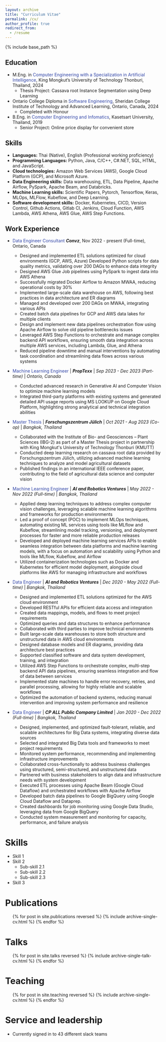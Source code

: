 ```yaml
---
layout: archive
title: "Curriculum Vitae"
permalink: /cv/
author_profile: true
redirect_from:
  - /resume
---
```


{% include base_path %}

## Education

- M.Eng. in <span style="color: #3246a8;">Computer Engineering with a Specialization in Artificial Intelligence</span>, King Mongkut’s University of Technology Thonburi, Thailand, 2024
  - Thesis Project: Cassava root Instance Segmentation using Deep Learning
- Ontario College Diploma in <span style="color: #3246a8;">Software Engineering</span>, Sheridan College Institute of Technology and Advanced Learning, Ontario, Canada, 2024
  - Completed with Honour
- B.Eng. in <span style="color: #3246a8;">Computer Engineering and Infomatics</span>, Kasetsart University, Thailand, 2019
  - Senior Project: Online price display for convenient store

## Skills

- **Languages:** Thai (Native), English (Professional working proficiency)
- **Programming Languages:** Python, Java, C/C++, C#.NET, SQL, HTML, and JavaScript.
- **Cloud technologies:** Amazon Web Services (AWS), Google Cloud Platform (GCP), and Microsoft Azure.
- **Data Engineering skills:** Data warehousing, ETL, Data Pipeline, Apache Airflow, PySpark, Apache Beam, and
  Databricks.
- **Machine Learning skills:** Scientific Papers, Pytorch, Tensorflow, Keras, MLOps, MLFlow, Kubeflow, and Deep Learning.
- **Software development skills:** Docker, Kubernetes, CICD, Version Control, Github Actions, Gitlab CI, Jenkins, Cloud Function, AWS Lambda, AWS
  Athena, AWS Glue, AWS Step Functions.

## Work Experience

- <span style="color: #3246a8;"> Data Engineer Consultant </span> **_Convz_**, Nov 2022 - present (Full-time), Ontario, Canada

  - Designed and implemented ETL solutions optimized for cloud environments (GCP, AWS, Azure)
    Developed Python scripts for data quality metrics, validating over 200 DAGs to enhance data integrity
  - Designed AWS Glue Job pipelines using PySpark to ingest data into AWS Athena
  - Successfully migrated Docker Airflow to Amazon MWAA, reducing operational costs by 30%
  - Implemented large-scale data warehouse on AWS, following best practices in data architecture and ER diagrams
  - Managed and developed over 200 DAGs on MWAA, integrating various APIs
  - Created batch data pipelines for GCP and AWS data lakes for multiple clients
  - Design and implement new data pipelines orchestration flow using Apache Airflow to solve old pipeline bottlenecks issues
  - Leveraged AWS Step Functions to orchestrate and manage complex backend API workflows, ensuring
    smooth data integration across multiple AWS services, including Lambda, Glue, and Athena
  - Reduced pipeline downtime and manual interventions by automating task coordination and streamlining data flows across various systems
    <br>

- <span style="color: #3246a8;"> Machine Learning Engineer </span>| **_PropTexx_** | _Sep 2023 - Dec 2023 (Part-time)_ | _Ontario, Canada_

  - Conducted advanced research in Generative AI and Computer Vision to optimize machine learning models
  - Integrated third-party platforms with existing systems and generated detailed API usage reports using MS LOOKUP on Google Cloud Platform, highlighting strong analytical and technical integration abilities
    <br>

- <span style="color: #3246a8;"> Master Thesis </span>| **_Forschungszentrum Jülich_** | _Oct 2021 - Aug 2023 (Co-op)_ | _Bangkok, Thailand_

  - Collaborated with the Institute of Bio- and Geosciences – Plant Sciences (IBG-2) as part of a Master Thesis project in partnership with King Mongkut's University of Technology Thonburi (KMUTT)
  - Conducted deep learning research on cassava root data provided by Forschungszentrum Jülich, utilizing advanced machine learning techniques to analyze and model agricultural datasets
  - Published findings in an international IEEE conference paper, contributing to the field of agricultural data science and computer vision
    <br>

- <span style="color: #3246a8;"> Machine Learning Engineer </span>| **_AI and Robotics Ventures_** | _May 2022 - Nov 2022 (Full-time)_ | _Bangkok, Thailand_
  - Applied deep learning techniques to address complex computer vision challenges, leveraging scalable machine learning algorithms and frameworks for production environments
  - Led a proof of concept (POC) to implement MLOps techniques, automating existing ML services using tools like MLflow and Kubeflow, streamlining model tracking, versioning, and deployment processes for faster and more reliable production releases
  - Developed and deployed machine learning services APIs to enable seamless integration between data platforms and machine learning models, with a focus on automation and scalability using Python and tools like MLflow, Kubeflow, and Airflow
  - Utilized containerization technologies such as Docker and Kubernetes for efficient model deployment, alongside cloud platforms like AWS for managing infrastructure and workflows
    <br>
- <span style="color: #3246a8;"> Data Engineer </span>| **_AI and Robotics Ventures_** | _Dec 2020 - May 2022 (Full-time)_ | _Bangkok, Thailand_

  - Designed and implemented ETL solutions optimized for the AWS cloud environment
  - Developed RESTful APIs for efficient data access and integration
  - Created data mappings, models, and flows to meet project requirements
  - Optimized queries and data structures to enhance performance
  - Collaborated with third parties to improve technical environments
  - Built large-scale data warehouses to store both structure and unstructured data in AWS cloud environments
  - Designed database models and ER diagrams, providing data architecture best practices
  - Supported classified software and data system development, training, and integration
  - Utilized AWS Step Functions to orchestrate complex, multi-step backend API data pipelines, ensuring seamless integration and flow of data between services
  - Implemented state machines to handle error recovery, retries, and parallel processing, allowing for highly reliable and scalable workflows
  - Optimized the automation of backend systems, reducing manual intervention and improving system performance and resilience
    <br>

- <span style="color: #3246a8;"> Data Engineer </span>| **_CP ALL Public Company Limited_** | _Jan 2020 - Dec 2022 (Full-time)_ | _Bangkok, Thailand_
  - Designed, implemented, and optimized fault-tolerant, reliable, and scalable architectures for Big Data
    systems, integrating diverse data sources
  - Selected and integrated Big Data tools and frameworks to meet project requirements
  - Monitored system performance, recommending and implementing infrastructure improvements
  - Collaborated cross-functionally to address business challenges using structured, semi-structured, and unstructured data
  - Partnered with business stakeholders to align data and infrastructure needs with system development
  - Executed ETL processes using Apache Beam (Google Cloud Dataflow) and orchestrated workflows with Apache Airflow
  - Developed batch data pipelines to Google BigQuery using Google Cloud Dataflow and Dataprep.
  - Created dashboards for job monitoring using Google Data Studio, leveraging data from Google BigQuery
  - Conducted system measurement and monitoring for capacity, performance, and failure analysis
    <br>

# Skills

- Skill 1
- Skill 2
  - Sub-skill 2.1
  - Sub-skill 2.2
  - Sub-skill 2.3
- Skill 3

# Publications

  <ul>{% for post in site.publications reversed %}
    {% include archive-single-cv.html %}
  {% endfor %}</ul>
  
Talks
======
  <ul>{% for post in site.talks reversed %}
    {% include archive-single-talk-cv.html  %}
  {% endfor %}</ul>
  
Teaching
======
  <ul>{% for post in site.teaching reversed %}
    {% include archive-single-cv.html %}
  {% endfor %}</ul>
  
Service and leadership
======
* Currently signed in to 43 different slack teams
